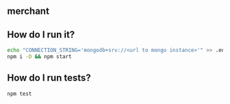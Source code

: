 ## merchant

## How do I run it?

```bash
echo "CONNECTION_STRING='mongodb+srv://<url to mongo instance>'" >> .env
npm i -D && npm start
```

## How do I run tests?

```bash
npm test
```

